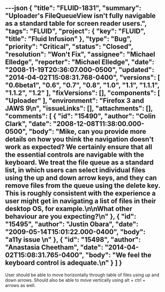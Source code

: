 ---json
{
  "title": "FLUID-1831",
  "summary": "Uploader's FileQueueView isn't fully navigable as a standard table for screen reader users.",
  "tags": "FLUID",
  "project": {
    "key": "FLUID",
    "title": "Fluid Infusion"
  },
  "type": "Bug",
  "priority": "Critical",
  "status": "Closed",
  "resolution": "Won't Fix",
  "assignee": "Michael Elledge",
  "reporter": "Michael Elledge",
  "date": "2008-11-19T20:36:07.000-0500",
  "updated": "2014-04-02T15:08:31.768-0400",
  "versions": [
    "0.6beta1",
    "0.6",
    "0.7",
    "0.8",
    "1.0",
    "1.1",
    "1.1.1",
    "1.1.2",
    "1.2"
  ],
  "fixVersions": [],
  "components": [
    "Uploader"
  ],
  "environment": "Firefox 3 and JAWS 9\n",
  "issueLinks": [],
  "attachments": [],
  "comments": [
    {
      "id": "15490",
      "author": "Colin Clark",
      "date": "2008-12-08T11:38:00.000-0500",
      "body": "Mike, can you provide more details on how you think the navigation doesn't work as expected? We certainly ensure that all the essential controls are navigable with the keyboard. We treat the file queue as a standard list, in which users can select individual files using the up and down arrow keys, and they can remove files from the queue using the delete key. This is roughly consistent with the experience a user might get in navigating a list of files in their desktop OS, for example.\n\nWhat other behaviour are you expecting?\n"
    },
    {
      "id": "15495",
      "author": "Justin Obara",
      "date": "2009-05-14T15:01:22.000-0400",
      "body": "a11y issue&#x20;\n"
    },
    {
      "id": "15498",
      "author": "Anastasia Cheetham",
      "date": "2014-04-02T15:08:31.765-0400",
      "body": "We feel the keyboard control is adequate.\n"
    }
  ]
}
---
User should be able to move horizontally through table of files using up and down arrows. Should also be able to move vertically using alt + ctrl + arrows as well.

        